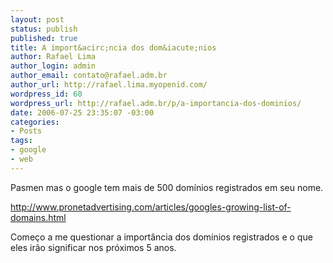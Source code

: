 ```yaml
--- 
layout: post
status: publish
published: true
title: A import&acirc;ncia dos dom&iacute;nios
author: Rafael Lima
author_login: admin
author_email: contato@rafael.adm.br
author_url: http://rafael.lima.myopenid.com/
wordpress_id: 60
wordpress_url: http://rafael.adm.br/p/a-importancia-dos-dominios/
date: 2006-07-25 23:35:07 -03:00
categories: 
- Posts
tags: 
- google
- web
---
```

Pasmen mas o google tem mais de 500 dom&iacute;nios registrados em seu nome.

<a href="http://www.pronetadvertising.com/articles/googles-growing-list-of-domains.html">http://www.pronetadvertising.com/articles/googles-growing-list-of-domains.html</a>

Come&ccedil;o a me questionar a import&acirc;ncia dos dom&iacute;nios registrados e o que eles ir&atilde;o significar nos pr&oacute;ximos 5 anos.
